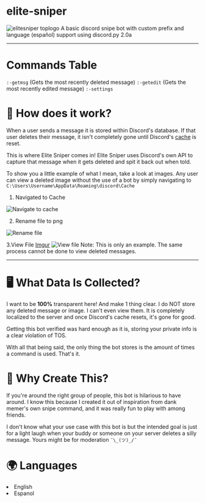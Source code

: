 # elite-sniper
<img src="https://imgur.com/a/yCcmB8F.png" title="elitesniper toplogo"/>
A basic discord snipe bot with custom prefix and language (español) support using discord.py 2.0a
<hr>


# Commands Table #
`:-getmsg`
(Gets the most recently deleted message)
`:-getedit`
(Gets the most recently edited message)
`:-settings`


<h1> 🤔 How does it work? </h1>

When a user sends a message it is stored within Discord's database.
If that user deletes their message, it isn't completely gone until Discord's [cache](https://en.wikipedia.org/wiki/Cache_(computing)) is reset.

This is where Elite Sniper comes in! Elite Sniper uses Discord's own API to capture that message when it gets deleted and spit it back out when told.

To show you a little example of what I mean, take a look at images.
Any user can view a deleted image without the use of a bot by simply
navigating to `C:\Users\Username\AppData\Roaming\discord\Cache`

1. Navigated to Cache
<img src="https://imgur.com/9rZ0i5O.png" title="Navigate to cache"/>

2. Rename file to png
<img src="https://imgur.com/LFlFwwW.png" title="Rename file"/>

3.View File
[Imgur](https://imgur.com/DbLYoVg)
<img src="https://imgur.com/DbLYoVg.png" title="View file"/>
Note: This is only an example. The same process cannot be done to view
deleted messages.

<hr>

<h1> 🖥️ What Data Is Collected? </h1>

I want to be **100%** transparent here! And make 1 thing clear.
I do NOT store any deleted message or image. I can't even view them. It is completely localized to the server and once Discord's cache resets, it's gone for good.

Getting this bot verified was hard enough as it is, storing your private info is a clear violation of TOS.

With all that being said, the only thing the bot stores is the amount of times a command is used. That's it.


<h1> 🤨 Why Create This? </h1>

If you're around the right group of people, this bot is hilarious to have around. I know this because I created it out of inspiration from dank memer's own snipe command, and it was really fun to play with among friends.

I don't know what your use case with this bot is but the intended goal is just for a light laugh when your buddy or someone on your server deletes a silly message. Yours might be for moderation `¯\_(ツ)_/¯`



<h1>🌍 Languages</h1>

<li>English</li>
<li>Espanol</li>

